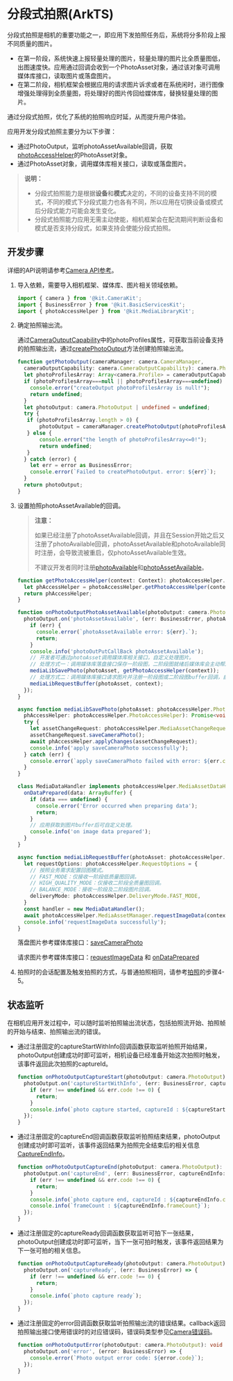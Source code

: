 # 分段式拍照(ArkTS)
<!--Kit: Camera Kit-->
<!--Subsystem: Multimedia-->
<!--Owner: @qano-->
<!--Designer: @leo_ysl-->
<!--Tester: @xchaosioda-->
<!--Adviser: @zengyawen-->

分段式拍照是相机的重要功能之一，即应用下发拍照任务后，系统将分多阶段上报不同质量的图片。

- 在第一阶段，系统快速上报轻量处理的图片，轻量处理的图片比全质量图低，出图速度快。应用通过回调会收到一个PhotoAsset对象，通过该对象可调用媒体库接口，读取图片或落盘图片。
- 在第二阶段，相机框架会根据应用的请求图片诉求或者在系统闲时，进行图像增强处理得到全质量图，将处理好的图片传回给媒体库，替换轻量处理的图片。

通过分段式拍照，优化了系统的拍照响应时延，从而提升用户体验。

应用开发分段式拍照主要分为以下步骤：

- 通过PhotoOutput，监听photoAssetAvailable回调，获取[photoAccessHelper](../../reference/apis-media-library-kit/arkts-apis-photoAccessHelper.md)的PhotoAsset对象。
- 通过PhotoAsset对象，调用媒体库相关接口，读取或落盘图片。

> **说明：**
> 
> - 分段式拍照能力是根据**设备**和**模式**决定的，不同的设备支持不同的模式，不同的模式下分段式能力也各有不同，所以应用在切换设备或模式后分段式能力可能会发生变化。
> - 分段式拍照能力应用无需主动使能，相机框架会在配流期间判断设备和模式是否支持分段式，如果支持会使能分段式拍照。

## 开发步骤

详细的API说明请参考[Camera API参考](../../reference/apis-camera-kit/arkts-apis-camera.md)。

1. 导入依赖，需要导入相机框架、媒体库、图片相关领域依赖。

   ```ts
   import { camera } from '@kit.CameraKit';
   import { BusinessError } from '@kit.BasicServicesKit';
   import { photoAccessHelper } from '@kit.MediaLibraryKit';
   ```

2. 确定拍照输出流。

   通过[CameraOutputCapability](../../reference/apis-camera-kit/arkts-apis-camera-i.md#cameraoutputcapability)中的photoProfiles属性，可获取当前设备支持的拍照输出流，通过[createPhotoOutput](../../reference/apis-camera-kit/arkts-apis-camera-CameraManager.md#createphotooutput11)方法创建拍照输出流。

   ```ts
   function getPhotoOutput(cameraManager: camera.CameraManager, 
     cameraOutputCapability: camera.CameraOutputCapability): camera.PhotoOutput | undefined {
     let photoProfilesArray: Array<camera.Profile> = cameraOutputCapability.photoProfiles;
     if (photoProfilesArray===null || photoProfilesArray===undefined) {
       console.error("createOutput photoProfilesArray is null!");
       return undefined;
     }
     let photoOutput: camera.PhotoOutput | undefined = undefined;
     try {
      if (photoProfilesArray.length > 0) {
          photoOutput = cameraManager.createPhotoOutput(photoProfilesArray[0]);
      } else {
          console.error("the length of photoProfilesArray<=0!");
          return undefined;
      }
     } catch (error) {
       let err = error as BusinessError;
       console.error(`Failed to createPhotoOutput. error: ${err}`);
     }
     return photoOutput;
   }
   ```

3. 设置拍照photoAssetAvailable的回调。

   > **注意：**
   >
   > 如果已经注册了photoAssetAvailable回调，并且在Session开始之后又注册了photoAvailable回调，photoAssetAvailable和photoAvailable同时注册，会导致流被重启，仅photoAssetAvailable生效。
   >
   > 不建议开发者同时注册[photoAvailable](../../reference/apis-camera-kit/arkts-apis-camera-PhotoOutput.md#onphotoavailable11)和[photoAssetAvailable](../../reference/apis-camera-kit/arkts-apis-camera-PhotoOutput.md#onphotoassetavailable12)。

   ```ts
   function getPhotoAccessHelper(context: Context): photoAccessHelper.PhotoAccessHelper {
     let phAccessHelper = photoAccessHelper.getPhotoAccessHelper(context);
     return phAccessHelper;
   }

   function onPhotoOutputPhotoAssetAvailable(photoOutput: camera.PhotoOutput, context: Context): void {
     photoOutput.on('photoAssetAvailable', (err: BusinessError, photoAsset: photoAccessHelper.PhotoAsset) => {
       if (err) {
         console.error(`photoAssetAvailable error: ${err}.`);
         return;
       }
       console.info('photoOutPutCallBack photoAssetAvailable');
       // 开发者可通过photoAsset调用媒体库相关接口，自定义处理图片。
       // 处理方式一：调用媒体库落盘接口保存一阶段图，二阶段图就绪后媒体库会主动帮应用替换落盘图片。
       mediaLibSavePhoto(photoAsset, getPhotoAccessHelper(context));
       // 处理方式二：调用媒体库接口请求图片并注册一阶段图或二阶段图buffer回调，自定义使用。
       mediaLibRequestBuffer(photoAsset, context);
     });
   }

   async function mediaLibSavePhoto(photoAsset: photoAccessHelper.PhotoAsset,
     phAccessHelper: photoAccessHelper.PhotoAccessHelper): Promise<void> {
     try {
       let assetChangeRequest: photoAccessHelper.MediaAssetChangeRequest = new photoAccessHelper.MediaAssetChangeRequest(photoAsset);
       assetChangeRequest.saveCameraPhoto();
       await phAccessHelper.applyChanges(assetChangeRequest);
       console.info('apply saveCameraPhoto successfully');
     } catch (err) {
       console.error(`apply saveCameraPhoto failed with error: ${err.code}, ${err.message}`);
     }
   }

   class MediaDataHandler implements photoAccessHelper.MediaAssetDataHandler<ArrayBuffer> {
     onDataPrepared(data: ArrayBuffer) {
       if (data === undefined) {
         console.error('Error occurred when preparing data');
         return;
       }
       // 应用获取到图片buffer后可自定义处理。
       console.info('on image data prepared');
     }
   }

   async function mediaLibRequestBuffer(photoAsset: photoAccessHelper.PhotoAsset, context: Context) {
     let requestOptions: photoAccessHelper.RequestOptions = {
       // 按照业务需求配置回图模式。
       // FAST_MODE：仅接收一阶段低质量图回调。
       // HIGH_QUALITY_MODE：仅接收二阶段全质量图回调。
       // BALANCE_MODE：接收一阶段及二阶段图片回调。
       deliveryMode: photoAccessHelper.DeliveryMode.FAST_MODE,
     }
     const handler = new MediaDataHandler();
     await photoAccessHelper.MediaAssetManager.requestImageData(context, photoAsset, requestOptions, handler);
     console.info('requestImageData successfully');
   }
   ```

   落盘图片参考媒体库接口：[saveCameraPhoto](../../reference/apis-media-library-kit/arkts-apis-photoAccessHelper-MediaAssetChangeRequest.md#savecameraphoto12)

   请求图片参考媒体库接口：[requestImageData](../../reference/apis-media-library-kit/arkts-apis-photoAccessHelper-MediaAssetManager.md#requestimagedata11) 和 [onDataPrepared](../../reference/apis-media-library-kit/arkts-apis-photoAccessHelper-MediaAssetDataHandler.md#ondataprepared11)

4. 拍照时的会话配置及触发拍照的方式，与普通拍照相同，请参考[拍照](camera-shooting.md)的步骤4-5。

## 状态监听

在相机应用开发过程中，可以随时监听拍照输出流状态，包括拍照流开始、拍照帧的开始与结束、拍照输出流的错误。

- 通过注册固定的captureStartWithInfo回调函数获取监听拍照开始结果，photoOutput创建成功时即可监听，相机设备已经准备开始这次拍照时触发，该事件返回此次拍照的captureId。

  ```ts
  function onPhotoOutputCaptureStart(photoOutput: camera.PhotoOutput): void {
    photoOutput.on('captureStartWithInfo', (err: BusinessError, captureStartInfo: camera.CaptureStartInfo) => {
      if (err !== undefined && err.code !== 0) {
        return;
      }
      console.info(`photo capture started, captureId : ${captureStartInfo.captureId}`);
    });
  }
  ```

- 通过注册固定的captureEnd回调函数获取监听拍照结束结果，photoOutput创建成功时即可监听，该事件返回结果为拍照完全结束后的相关信息[CaptureEndInfo](../../reference/apis-camera-kit/arkts-apis-camera-i.md#captureendinfo)。

  ```ts
  function onPhotoOutputCaptureEnd(photoOutput: camera.PhotoOutput): void {
    photoOutput.on('captureEnd', (err: BusinessError, captureEndInfo: camera.CaptureEndInfo) => {
      if (err !== undefined && err.code !== 0) {
        return;
      }
      console.info(`photo capture end, captureId : ${captureEndInfo.captureId}`);
      console.info(`frameCount : ${captureEndInfo.frameCount}`);
    });
  }
  ```

- 通过注册固定的captureReady回调函数获取监听可拍下一张结果，photoOutput创建成功时即可监听，当下一张可拍时触发，该事件返回结果为下一张可拍的相关信息。

  ```ts
  function onPhotoOutputCaptureReady(photoOutput: camera.PhotoOutput): void {
    photoOutput.on('captureReady', (err: BusinessError) => {
      if (err !== undefined && err.code !== 0) {
        return;
      }
      console.info(`photo capture ready`);
    });
  }
  ```

- 通过注册固定的error回调函数获取监听拍照输出流的错误结果。callback返回拍照输出接口使用错误时的对应错误码，错误码类型参见[Camera错误码](../../reference/apis-camera-kit/arkts-apis-camera-e.md#cameraerrorcode)。

  ```ts
  function onPhotoOutputError(photoOutput: camera.PhotoOutput): void {
    photoOutput.on('error', (error: BusinessError) => {
      console.error(`Photo output error code: ${error.code}`);
    });
  }
  ```
